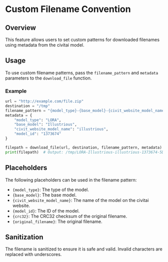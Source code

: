 # Custom Filename Convention

## Overview

This feature allows users to set custom patterns for downloaded filenames using metadata from the civitai model.

## Usage

To use custom filename patterns, pass the `filename_pattern` and `metadata` parameters to the `download_file` function.

### Example

```python
url = "http://example.com/file.zip"
destination = "/tmp"
filename_pattern = "{model_type}-{base_model}-{civit_website_model_name}-{model_id}-{crc32}-{original_filename}"
metadata = {
    "model_type": "LORA",
    "base_model": "Illustrious",
    "civit_website_model_name": "illustrious",
    "model_id": "1373674"
}

filepath = download_file(url, destination, filename_pattern, metadata)
print(filepath)  # Output: /tmp/LORA-Illustrious-illustrious-1373674-5D110398-file.zip
```

## Placeholders

The following placeholders can be used in the filename pattern:

- `{model_type}`: The type of the model.
- `{base_model}`: The base model.
- `{civit_website_model_name}`: The name of the model on the civitai website.
- `{model_id}`: The ID of the model.
- `{crc32}`: The CRC32 checksum of the original filename.
- `{original_filename}`: The original filename.

## Sanitization

The filename is sanitized to ensure it is safe and valid. Invalid characters are replaced with underscores.

